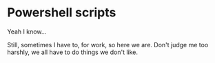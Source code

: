 # Powershell scripts
Yeah I know...

Still, sometimes I have to, for work, so here we are. Don't judge me too harshly, we all have to do things we don't like.
